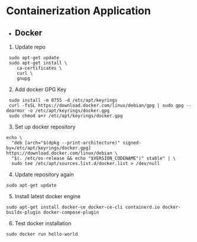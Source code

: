 # Containerization Application
- ## Docker
1. Update repo
```
 sudo apt-get update
 sudo apt-get install \
    ca-certificates \
    curl \
    gnupg
```
2. Add docker GPG Key
```
 sudo install -m 0755 -d /etc/apt/keyrings
 curl -fsSL https://download.docker.com/linux/debian/gpg | sudo gpg --dearmor -o /etc/apt/keyrings/docker.gpg
 sudo chmod a+r /etc/apt/keyrings/docker.gpg
```
3. Set up docker repository
```
echo \
  "deb [arch="$(dpkg --print-architecture)" signed-by=/etc/apt/keyrings/docker.gpg] https://download.docker.com/linux/debian \
  "$(. /etc/os-release && echo "$VERSION_CODENAME")" stable" | \
  sudo tee /etc/apt/sources.list.d/docker.list > /dev/null
```
4. Update repository again
```
sudo apt-get update
```
5. Install latest docker engine
```
sudo apt-get install docker-ce docker-ce-cli containerd.io docker-buildx-plugin docker-compose-plugin
```
6. Test docker installation
```
sudo docker run hello-world
```